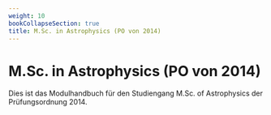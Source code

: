 ```yaml
---
weight: 10
bookCollapseSection: true
title: M.Sc. in Astrophysics (PO von 2014)
---
```


# M.Sc. in Astrophysics (PO von 2014)

Dies ist das Modulhandbuch für den Studiengang M.Sc. of Astrophysics der Prüfungsordnung 2014.
